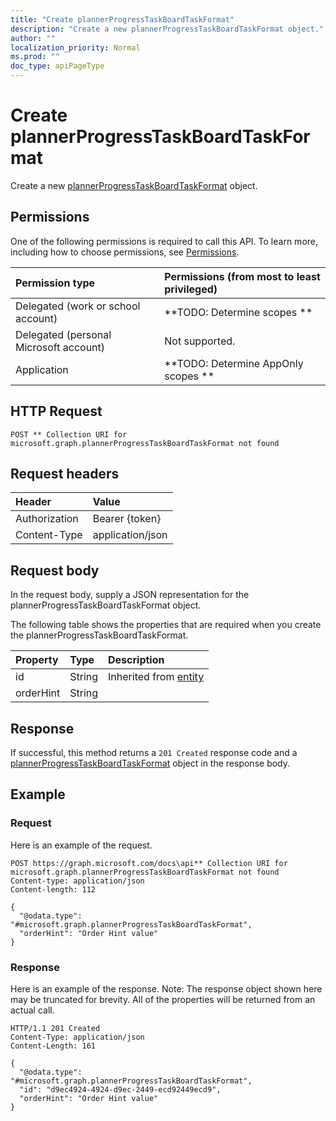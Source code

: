 ```yaml
---
title: "Create plannerProgressTaskBoardTaskFormat"
description: "Create a new plannerProgressTaskBoardTaskFormat object."
author: ""
localization_priority: Normal
ms.prod: ""
doc_type: apiPageType
---
```


# Create plannerProgressTaskBoardTaskFormat

Create a new [plannerProgressTaskBoardTaskFormat](../resources/plannerprogresstaskboardtaskformat.md) object.

## Permissions
One of the following permissions is required to call this API. To learn more, including how to choose permissions, see [Permissions](/concepts/permissions-reference.md).

|Permission type|Permissions (from most to least privileged)|
|:---|:---|
|Delegated (work or school account)|**TODO: Determine scopes **|
|Delegated (personal Microsoft account)|Not supported.|
|Application|**TODO: Determine AppOnly scopes **|

## HTTP Request
<!-- {
  "blockType": "ignored"
}
-->
``` http
POST ** Collection URI for microsoft.graph.plannerProgressTaskBoardTaskFormat not found
```

## Request headers
|Header|Value|
|:---|:---|
|Authorization|Bearer {token}|
|Content-Type|application/json|

## Request body
In the request body, supply a JSON representation for the plannerProgressTaskBoardTaskFormat object.

The following table shows the properties that are required when you create the plannerProgressTaskBoardTaskFormat.

|Property|Type|Description|
|:---|:---|:---|
|id|String| Inherited from [entity](../resources/entity.md)|
|orderHint|String||



## Response
If successful, this method returns a `201 Created` response code and a [plannerProgressTaskBoardTaskFormat](../resources/plannerprogresstaskboardtaskformat.md) object in the response body.

## Example

### Request
Here is an example of the request.
<!-- {
  "blockType": "request",
  "name": "create_plannerprogresstaskboardtaskformat_from_"
}
-->
``` http
POST https://graph.microsoft.com/docs\api** Collection URI for microsoft.graph.plannerProgressTaskBoardTaskFormat not found
Content-type: application/json
Content-length: 112

{
  "@odata.type": "#microsoft.graph.plannerProgressTaskBoardTaskFormat",
  "orderHint": "Order Hint value"
}
```

### Response
Here is an example of the response. Note: The response object shown here may be truncated for brevity. All of the properties will be returned from an actual call.
<!-- {
  "blockType": "response",
  "truncated": true,
  "@odata.type": "microsoft.graph.plannerprogresstaskboardtaskformat"
}
-->
``` http
HTTP/1.1 201 Created
Content-Type: application/json
Content-Length: 161

{
  "@odata.type": "#microsoft.graph.plannerProgressTaskBoardTaskFormat",
  "id": "d9ec4924-4924-d9ec-2449-ecd92449ecd9",
  "orderHint": "Order Hint value"
}
```


